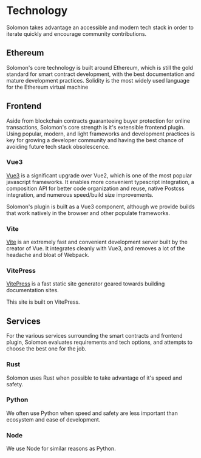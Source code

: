 # Technology

Solomon takes advantage an accessible and modern tech stack in order to iterate quickly and encourage community contributions.

## Ethereum

Solomon's core technology is built around Ethereum, which is still the gold standard for smart contract development, with the best
documentation and mature development practices. Solidity is the most widely used language for the Ethereum virtual machine

## Frontend

Aside from blockchain contracts guaranteeing buyer protection for online transactions, Solomon's core strength is it's extensible frontend
plugin. Using popular, modern, and light frameworks and development practices is key for growing a developer community and having the best
chance of avoiding future tech stack obsolescence.

### Vue3

[Vue3](https://github.com/vuejs/vue-next) is a significant upgrade over Vue2, which is one of the most popular javascript frameworks. It enables more convenient typescript
integration, a composition API for better code organization and reuse, native Postcss integration, and numerous speed/build size
improvements.

Solomon's plugin is built as a Vue3 component, although we provide builds that work natively in the browser and other populate frameworks.

### Vite

[Vite](https://github.com/vitejs/vite) is an extremely fast and convenient development server built by the creator of Vue. It integrates
cleanly with Vue3, and removes a lot of the headache and bloat of Webpack.

### VitePress
[VitePress](https://github.com/vuejs/vitepress) is a fast static site generator geared towards building documentation sites.

This site is built on VitePress.

## Services

For the various services surrounding the smart contracts and frontend plugin, Solomon evaluates requirements and tech options, and attempts
to choose the best one for the job.

### Rust

Solomon uses Rust when possible to take advantage of it's speed and safety.

### Python

We often use Python when speed and safety are less important than ecosystem and ease of development.

### Node

We use Node for similar reasons as Python.
